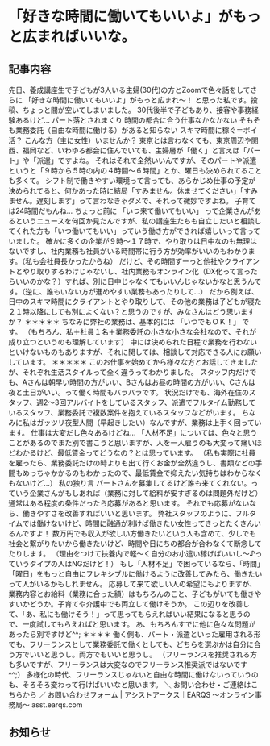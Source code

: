 # 「好きな時間に働いてもいいよ」がもっと広まればいいな。

## 記事内容
先日、養成講座生で子どもが3人いる主婦(30代)の方とZoomで色々話をしてさらに
「好きな時間に働いてもいいよ」がもっと広まれ～！
と思った私です。投稿、ちょっと間が空いてしまいました。
30代後半で子どもあり、接客や事務経験あるけど…
パート落とされまくり
時間の都合に合う仕事なかなかない
そもそも業務委託（自由な時間に働ける）があると知らない
スキマ時間に稼ぐ＝ポイ活？
こんな方（主に女性）いませんか？
東京とは言わなくても、東京周辺や関西、福岡など、いわゆる都会に住んでいても、主婦層が「働く」と言えば「パート」や「派遣」ですよね。
それはそれで全然いいんですが、そのパートや派遣というと「９時から５時の内の４時間～６時間」とか、曜日も決められてることも多くて。
シフト制で働きやすい環境って言っても、あらかじめ仕事の予定が決められてると、何かあった時に結局「すみません。休ませてください」「すみません。遅刻します」って言わなきゃダメで、それって微妙ですよね。
子育ては24時間だもんね…
ちょっと前に
「いつ来て働いてもいい」
って企業さんがあるというニュースを何回か見たんですが、私の講座生たちも自立したいと相談してくれた方も「いつ働いてもいい」っていう働き方ができれば嬉しいって言っていました。
確かに多くの企業が９時～１７時で、やり取りは日中なのも無理はないですし、社内業務も社員がいる時間帯に行う方が効率がいいのもわかります。（私も会社員長かったからね）
だけど、その時間ずーっと他社やクライアントとやり取りするわけじゃないし、社内業務もオンライン化（DX化って言ったらいいのかな？）すれば、別に日中じゃなくてもいいんじゃないかなと思うんです。（逆に、誰もいない方が進めやすい業務もあったりして…）
だから例えば、日中のスキマ時間にクライアントとやり取りして、その他の業務は子どもが寝た２１時以降にしても別によくない？と思うのですが、みなさんはどう思いますか？
＊＊＊＊＊
ちなみに弊社の業務は、基本的には
「いつでもＯＫ！」
です。
（もちろん、私＋社員１名＋業務委託の小さな小さな会社なので、それが成り立つというのも理解しています）
中には決められた日程で業務を行わないといけないものもありますが、それに関しては、相談して対応できる人にお願いしています。
＊＊＊＊＊
このお仕事を始めてから様々な方とお話してきましたが、それぞれ生活スタイルって全く違うってわかりました。
スタッフ内だけでも、Aさんは朝早い時間の方がいい、Bさんはお昼の時間の方がいい、Cさんは夜と土日がいい。って働く時間もバラバラです。
状況だけでも、海外在住のスタッフ、週2～3回アルバイトをしているスタッフ、派遣でフルタイム勤務しているスタッフ、業務委託で複数案件を抱えているスタッフなどがいます。
ちなみに私はガッツリ夜型人間（早起きしたい）なんですが、業務は上手く回っています。
仕事は大変だし色々あるけどね…
「人材不足」については、色々と思うことがあるのでまた別で書こうと思いますが、人を一人雇うのも大変って痛いほどわかるけど、最低賃金ってどうなの？とは思っています。
（私も実際に社員を雇ったら、業務委託だけの時よりも出て行くお金が全然違うし、書類などの手間もめっちゃかかるのもわかったので、最低賃金で抑えたい気持ちはわからなくもないけど…）
私の独り言
パートさんを募集してるけど誰も来てくれない。っていう企業さんがもしあれば（業務に対して給料が安すぎるのは問題外だけど）通常はある程度の条件だったら応募があると思います。
それでも応募がないなら、働きやすさを改善すればいいと思います。
弊社スタッフのように、フルタイムでは働けないけど、時間に融通が利けば働きたい女性ってきっとたくさんいるんですよ！
数万円でも収入が欲しい方働きたいという人も含めて、少しでも社会と繋がりたいから働きたいけど、時間や日にちの都合が合わなくて断念してたりします。
（理由をつけて扶養内で軽～く自分のお小遣い稼げばいいし～♪っていうタイプの人はNGだけど！）
もし「人材不足」で困っているなら、「時間」「曜日」をもっと自由にフレキシブルに働けるように改善してみたら、働きたいって人がいるかもしれません。
応募して来て欲しい人の希望にもよりますが、業務内容とお給料（業務に合った額）はもちろんのこと、子どもがいても働きやすいかどうか。子育てや介護中でも両立して働けそうか。
この辺りを改善して、「あ、私にも働けそう！」って思ってもらえればいい結果になると思うので、一度試してもらえればと思います。
あ、もちろんすでに他に色々な問題があったら別ですけど^^;
＊＊＊＊
働く側も、パート・派遣といった雇用される形でも、フリーランスとして業務委託で働くとしても、どちらを選ぶかは自分に合う方でいいと思うし。両方でもいいと思うし。
（フリーランスを推奨される方も多いですが、フリーランスは大変なのでフリーランス推奨派ではないです^^;）
多様化の時代、フリーランスじゃないと自由な時間に働けないっていうのも、そろそろ変わって行けばいいなと思います。
＼ お問い合わせ・ご連絡はこちらから ／
お問い合わせフォーム | アシストアークス｜EARQS ～オンライン事務局～
asst.earqs.com

## お知らせ
